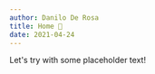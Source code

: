 ```yaml
---
author: Danilo De Rosa
title: Home 👋
date: 2021-04-24
---
```


Let's try with some placeholder text! 
